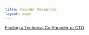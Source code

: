 ```yaml
---
title: Founder Resources
layout: page
---
```


[Finding a Technical Co-Founder or CTO](https://humbledmba.com/please-please-please-stop-asking-how-to-find)
